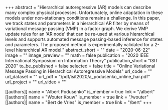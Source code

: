+++
abstract = "Hierarchical autoregressive (AR) models can describe many complex physical processes. Unfortunately, online adaptation in these models under non-stationary conditions remains a challenge. In this paper, we track states and parameters in a hierarchical AR filter by means of variational message passing (VMP) in a factor graph. We derive VMP update rules for an 'AR node' that can be re-used at various hierarchical levels and supports automated message passing-based inference for states and parameters. The proposed method is experimentally validated for a 2-level hierarchical AR model."
abstract_short = ""
date = "2020-06-22"
image = ""
image_preview = ""
math = false
publication = "2020 IEEE International Symposium on Information Theory"
publication_short = "ISIT 2020"
to_be_published = false
selected = false
title = "Online Variational Message Passing in Hierarchical Autoregressive Models"
url_code = ""
url_dataset = ""
url_pdf = "/pdf/isit2020/a_podusenko_online_har.pdf"
url_project = ""
url_video = ""

[[authors]]
    name = "Albert Podusenko"
    is_member = true
    link = "/albert"
[[authors]]
    name = "Wouter Kouw"
    is_member = true
    link = "/wouter"
[[authors]]
    name = "Bert de Vries"
    is_member = true
    link = "/bert"
+++
